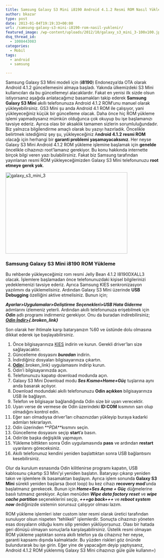 ```yaml
---
title: Samsung Galaxy S3 Mini i8190 Android 4.1.2 Resmi ROM Nasıl Yüklenir?
author: bkazar
type: post
date: 2013-01-04T19:19:33+00:00
url: /samsung-galaxy-s3-mini-i8190-rom-nasil-yuklenir/
featured_image: /wp-content/uploads/2012/10/galaxy_s3_mini_3-100x100.jpg
dsq_thread_id:
  - 1008443083
categories:
  - Mobil
tags:
  - android
  - samsung

---
```

Samsung Galaxy S3 Mini modeli için (**i8190**) Endonezya’da OTA olarak Android 4.1.2 güncellemesini almaya başladı. Yakında ülkemizdeki S3 Mini kullanıcıları da bu güncellemeyi alacaklardır. Fakat en yenisi ilk sizde olsun istiyorsanız aşağıda anlatacağımız basamakları takip ederek **Samsung Galaxy S3 Mini** akıllı telefonunuza Android 4.1.2 ROM’unu manuel olarak yükleyebilirsiniz. GS3 Mini şu anda Android 4.1 ROM ile çalışıyor, yani yükleyeceğiniz küçük bir güncelleme olacak. Daha önce hiç ROM yükleme işlemi yapmadıysanız mümkün olduğunca çok okuyup bu işe başlamanızı tavsiye ederiz. Ayrıca olası bir aksaklık tamamen sizlerin sorumluluğundadır. Biz yalnızca bilgilendirme amaçlı olarak bu yazıyı hazırladık. Öncelikle belirtmek istediğimiz şey şu, yükleyeceğiniz A**ndroid 4.1.2 resmi ROM** olacağı için herhangi bir **garanti problemi yaşamayacaksınız**. Her neyse Galaxy S3 Mini Android 4.1.2 ROM yükleme işlemine başlamak için **genelde** öncelikle cihazınızı root’lamanız gerekiyor. Bu konu hakkında internette birçok bilgi veren yazı bulabilirsiniz. Fakat biz Samsung tarafından yayınlanan resmi ROM yükleyeceğimizden Galaxy S3 Mini telefonunuzu **root etmeye gerek yok**.

<img class="aligncenter size-large wp-image-8539" alt="galaxy_s3_mini_3" src="https://www.murekkep.org/wp-content/uploads/2012/10/galaxy_s3_mini_3-400x266.jpg" width="400" height="266" srcset="https://www.murekkep.org/wp-content/uploads/2012/10/galaxy_s3_mini_3-400x266.jpg 400w, https://www.murekkep.org/wp-content/uploads/2012/10/galaxy_s3_mini_3-50x33.jpg 50w, https://www.murekkep.org/wp-content/uploads/2012/10/galaxy_s3_mini_3-187x125.jpg 187w, https://www.murekkep.org/wp-content/uploads/2012/10/galaxy_s3_mini_3.jpg 680w" sizes="(max-width: 400px) 100vw, 400px" /> 

### Samsung Galaxy S3 Mini i8190 ROM Yükleme

Bu rehberde yükleyeceğimiz rom resmi Jelly Bean 4.1.2 I8190DXALL3 olacak. İşlemlere başlamadan önce telefonunuzdaki kişisel bilgilerinizi yedeklemenizi tavsiye ederiz. Ayrıca Samsung KIES senkronizasyon yazılımını da yüklemelisiniz. Ardından Galaxy S3 Mini üzerinde **USB Debugging** özelliğini aktive etmelisiniz. Bunun için;

**_Ayarlar>Uygulamalar>Geliştirme Seçenekleri>USB Hata Giderme_** adımlarını izlemeniz yeterli. Ardından akıllı telefonunuza erişebilmek için **_Odin_** adlı programı indirmeniz gerekiyor. Onu da buradan indirebilirsiniz; **_[Odin İndir>][1]{.broken_link}_**

Son olarak her ihtimale karşı bataryanızın %60 ve üstünde dolu olmasına dikkat ederek işe başlayabilirsiniz.

  1. Önce bilgisayarınıza [KIES][2] indirin ve kurun. Gerekli driver’ları size sağlayacaktır.
  2. Güncelleme dosyasını **_buradan_** indirin.
  3. İndirdiğiniz dosyaları bilgisayarınıza çıkartın.
  4. [**Odin**][1]{.broken_link} uygulamasını indirip kurun.
  5. Odin’i bilgisayarınızda açın.
  6. Telefonunuzu kapatıp download modunda açın.
  7. Galaxy S3 Mini Download modu **_Ses Kısma+Home+Güç_** tuşlarına aynı anda basarak açılıyor.
  8. Download modundaki akıllı telefonunuzu **Odin açıkken** bilgisayarınıza USB ile bağlayın.
  9. Telefon ve bilgisayar bağlandığında Odin size bir uyarı verecektir.
 10. Uyarı verse de vermese de Odin üzerindeki **ID:COM** kısmının sarı olup olmadığını kontrol edin.
 11. Eğer sarı olmadıysa driver’ları cihazınızdan yükleyip buraya kadarki adımları tekrarlayın.
 12. Odin üzerinden **_PDA_**kısmını seçin.
 13. Güncelleme dosyasını seçip **start**’a basın.
 14. Odin’de başka değişiklik yapmayın.
 15. Yükleme bittikten sonra Odin uygulamasında **pass** ve ardından **restart** uyarılarını göreceksiniz.
 16. Akıllı telefonunuz kendini yeniden başlattıktan sonra USB bağlantısını kesebilirsiniz.

Olur da kurulum esnasında Odin kilitlenirse programı kapatın, USB kablosunu çıkartıp S3 Mini’yi yeniden başlatın. Bataryayı çıkarıp yeniden takın ve işlemlere ilk basamaktan başlayın. Ayrıca işlem sonunda **Galaxy S3 Mini** sürekli yeniden başlarsa (boot loop) bu kez cihazı **recovery mod**’unda başlatmanız gerekecek. Bunun için **_Home+Ses Açma + Güç_** düğmelerine basılı tutmanız gerekiyor. Açılan menüden **_Wipe data factory reset_** ve **_wipe cache partition_** seçeneklerini seçip, **_+++go back+++_** ve **_reboot system now_** dediğinizde sistemin sorunsuz çalışıyor olması lazım.

ROM yükleme işlemleri ister custom ister resmi olarak üretici tarafından sunuluyor olsun nispeten “tehlikeli” işlemlerdir. Sonuçta cihazınızı yöneten esas dosyaların olduğu kısmı silip yeniden yüklüyorsunuz. Olası bir hatada geri dönüşü olmayan sonuçlarla karşılaşabilirsiniz. Üstelik resmi olmayan ROM yükleme yaptıktan sonra akıllı telefon ya da cihazınız her neyse, garanti kapsamı dışında kalmaktadır. Bu yüzden riskleri göz önünde bulundurarak bu işe girin. Eğer yine de yapacağım deyip yaptıysanız, Android 4.1.2 ROM yüklenmiş Galaxy S3 Mini cihazınızı güle güle kullanın=)

 [1]: http://ul.to/xt4607xx
 [2]: http://www.samsungapps.com/venus/about/onPc.as?COUNTRY_CODE=TUR&_isAppsDep=Y